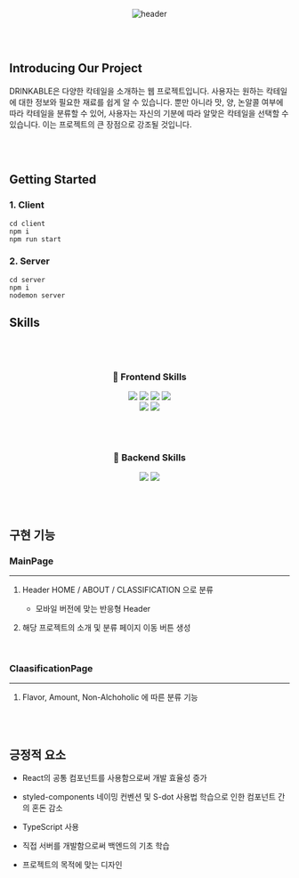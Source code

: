 <div align="center">
  
  ![header](https://capsule-render.vercel.app/api?type=soft&color=auto&height=300&section=header&text=DRINKABLE&fontSize=90)

</div>

<br><br>

## Introducing Our Project
DRINKABLE은 다양한 칵테일을 소개하는 웹 프로젝트입니다. 사용자는 원하는 칵테일에 대한 정보와 필요한 재료를 쉽게 알 수 있습니다.
뿐만 아니라  맛, 양, 논알콜 여부에 따라 칵테일을 분류할 수 있어, 사용자는 자신의 기분에 따라 알맞은 칵테일을 선택할 수 있습니다. 이는 프로젝트의 큰 장점으로 강조될 것입니다.

<br><br>

## Getting Started

### 1. Client
    cd client
    npm i
    npm run start
    
### 2. Server
    cd server
    npm i
    nodemon server

## Skills

<br><br>

<div align="center">
  
### 📌 Frontend Skills
  <img src="https://img.shields.io/badge/CSS-1572B6?style=flat-square&logo=CSS3&logoColor=white"/>
  <img src="https://img.shields.io/badge/JavaScript-F7DF1E?style=flat-square&logo=JavaScript&logoColor=white"/>
  <img src="https://img.shields.io/badge/TypeScript-1976D2?style=flat-square&logo=TypeScript&logoColor=white"/>
  <img src="https://img.shields.io/badge/React-61DAFB?style=flat-square&logo=React&logoColor=white"/>
  <br>
  <img src="https://img.shields.io/badge/styledcomponents-DB7093?style=flat-square&logo=styledcomponents&logoColor=white"/>
  <img src="https://img.shields.io/badge/VSCode-007ACC?style=flat-square&logo=visualstudiocode&logoColor=white"/>

<br><br>

### 📌 Backend Skills
  <img src="https://img.shields.io/badge/Node.js-3C873A?style=flat-square&logo=Node.js&logoColor=white"/>
  <img src="https://img.shields.io/badge/MySQL-00758F?style=flat-square&logo=MySQL&logoColor=white"/>
  
</div>

<br><br>

## 구현 기능

### MainPage
--------
1. Header HOME / ABOUT / CLASSIFICATION 으로 분류
    + 모바일 버전에 맞는 반응형 Header

2. 해당 프로젝트의 소개 및 분류 페이지 이동 버튼 생성

<br>

### ClaasificationPage
---------
1. Flavor, Amount, Non-Alchoholic 에 따른 분류 기능

<br><br>

## 긍정적 요소

<p align="justify">

+ React의 공통 컴포넌트를 사용함으로써 개발 효율성 증가
  
+ styled-components 네이밍 컨벤션 및 S-dot 사용법 학습으로 인한 컴포넌트 간의 혼돈 감소

+ TypeScript 사용

+ 직접 서버를 개발함으로써 백엔드의 기초 학습

+ 프로젝트의 목적에 맞는 디자인
</p>
